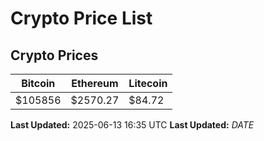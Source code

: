 # Crypto Price List

## Crypto Prices
| Bitcoin | Ethereum | Litecoin |
| ------- | -------- | -------- |
| $105856 | $2570.27 | $84.72 |
**Last Updated:** 2025-06-13 16:35 UTC
**Last Updated:** $DATE$
